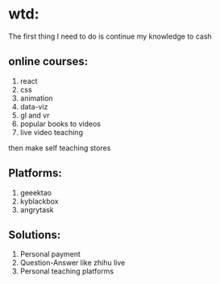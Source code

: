 # wtd:

The first thing I need to do is continue my knowledge to cash 

## online courses:

1. react
2. css
3. animation
4. data-viz
5. gl and vr  
6. popular books to videos
7. live video teaching

then make self teaching stores

## Platforms:

1. geeektao
2. kyblackbox
3. angrytask

## Solutions:

1. Personal payment
2. Question-Answer like zhihu live
3. Personal teaching platforms
